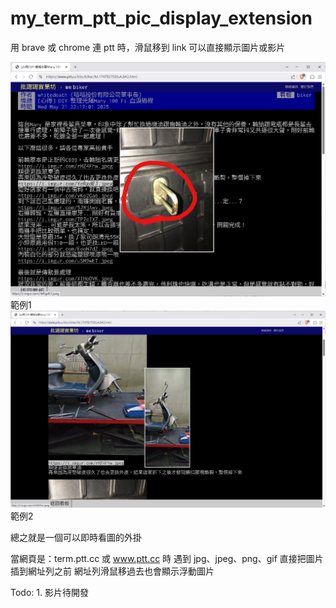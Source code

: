 # my_term_ptt_pic_display_extension
用 brave 或 chrome 連 ptt 時，滑鼠移到 link 可以直接顯示圖片或影片

<img src="screenshot/s1.png">
範例1
<img src="screenshot/s2.png">
範例2

總之就是一個可以即時看圖的外掛

當網頁是：term.ptt.cc 或 www.ptt.cc 時
遇到 jpg、jpeg、png、gif 直接把圖片插到網址列之前
網址列滑鼠移過去也會顯示浮動圖片

Todo:
	1. 影片待開發
